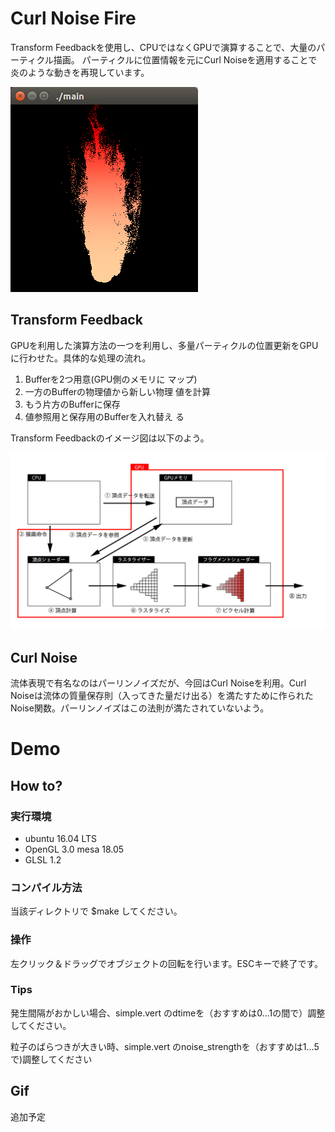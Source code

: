 # Curl Noise Fire
Transform Feedbackを使用し、CPUではなくGPUで演算することで、大量のパーティクル描画。
パーティクルに位置情報を元にCurl Noiseを適用することで炎のような動きを再現しています。

![実行結果](./img/CurlNoiseFire.png "Curl Noise Fire")

## Transform Feedback
GPUを利用した演算方法の一つを利用し、多量パーティクルの位置更新をGPUに行わせた。具体的な処理の流れ。
1. Bufferを2つ用意(GPU側のメモリに
マップ)
2. 一方のBufferの物理値から新しい物理
値を計算
3. もう片方のBufferに保存
4. 値参照用と保存用のBufferを入れ替え
る

Transform Feedbackのイメージ図は以下のよう。

![Transform Feedback](./img/Transform-Feedback.png "Transform Feedback")

## Curl Noise
流体表現で有名なのはパーリンノイズだが、今回はCurl Noiseを利用。Curl Noiseは流体の質量保存則（入ってきた量だけ出る）を満たすために作られたNoise関数。パーリンノイズはこの法則が満たされていないよう。

# Demo
## How to?
### 実行環境
* ubuntu 16.04 LTS
* OpenGL 3.0 mesa 18.05
* GLSL 1.2

### コンパイル方法
当該ディレクトリで
    $make
してください。

### 操作
左クリック＆ドラッグでオブジェクトの回転を行います。ESCキーで終了です。 

### Tips
発生間隔がおかしい場合、simple.vert のdtimeを（おすすめは0...1の間で）調整してください。

粒子のばらつきが大きい時、simple.vert のnoise_strengthを（おすすめは1...5で)調整してください

## Gif
追加予定